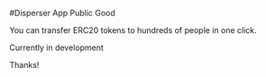 #Disperser App Public Good

You can transfer ERC20 tokens to hundreds of people in one click.

Currently in development


Thanks!
